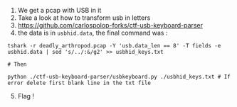 1. We get a pcap with USB in it
2. Take a look at how to transform usb in letters
3. https://github.com/carlospolop-forks/ctf-usb-keyboard-parser
4. the data is in ``` usbhid.data ```, the final command was :

```
tshark -r deadly_arthropod.pcap -Y 'usb.data_len == 8' -T fields -e usbhid.data | sed 's/../:&/g2' >> usbhid_keys.txt

# Then

python ./ctf-usb-keyboard-parser/usbkeyboard.py ./usbhid_keys.txt # If error delete first blank line in the txt file
```

5. Flag !
